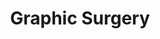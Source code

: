 ---
order: 19
category: residents
layout: post
title: Graphic Surgery
profession: visual art
website: www.graphicsurgery.nl
image: /images/residents/graphicsurgery_01.png
---